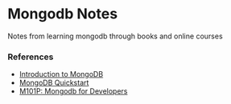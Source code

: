 # Mongodb Notes

Notes from learning mongodb through books and online courses


### References
- [Introduction to MongoDB](https://www.coursera.org/learn/introduction-mongodb)
- [MongoDB Quickstart](http://freemongodbcourse.com/)
- [M101P: Mongodb for Developers](https://university.mongodb.com/courses/M101P/about)


